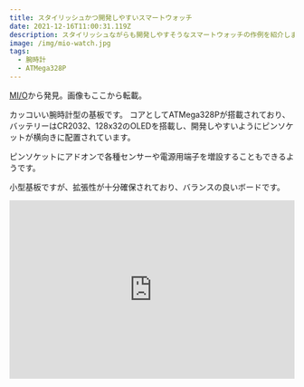 ```yaml
---
title: スタイリッシュかつ開発しやすいスマートウォッチ
date: 2021-12-16T11:00:31.119Z
description: スタイリッシュながらも開発しやすそうなスマートウォッチの作例を紹介します。
image: /img/mio-watch.jpg
tags:
  - 腕時計
  - ATMega328P
---
```

[MI/O](https://hackaday.io/project/171086-mio)から発見。画像もここから転載。

カッコいい腕時計型の基板です。
コアとしてATMega328Pが搭載されており、バッテリーはCR2032、128x32のOLEDを搭載し、開発しやすいようにピンソケットが横向きに配置されています。

ピンソケットにアドオンで各種センサーや電源用端子を増設することもできるようです。

小型基板ですが、拡張性が十分確保されており、バランスの良いボードです。

<iframe width="100%" height="315" src="https://www.youtube.com/embed/FXmGPMEtV74" title="YouTube video player" frameborder="0" allow="accelerometer; autoplay; clipboard-write; encrypted-media; gyroscope; picture-in-picture" allowfullscreen></iframe>